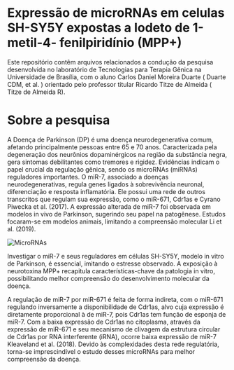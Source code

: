 # Expressão de microRNAs em celulas SH-SY5Y expostas a Iodeto de 1-metil-4- fenilpiridínio (MPP+) 

Este repositório contêm arquivos relacionados a condução da pesquisa desenvolvida no laboratório de Tecnologias para Terapia Gênica na Universidade de Brasília, com o aluno Carlos Daniel Moreira Duarte ( Duarte CDM, et al. ) orientado pelo professor titular Ricardo Titze de Almeida ( Titze de Almeida R).

# Sobre a pesquisa

A Doença de Parkinson (DP) é uma doença neurodegenerativa comum, afetando principalmente pessoas entre 65 e 70 anos. Caracterizada pela degeneração dos neurônios dopaminérgicos na região da substância negra, gera sintomas debilitantes como tremores e rigidez. 
Evidências indicam o papel crucial da regulação gênica, sendo os microRNAs (miRNAs) reguladores importantes. O miR-7, associado a doenças neurodegenerativas, regula genes ligados à sobrevivência neuronal, diferenciação e resposta inflamatória. Ele possui uma rede de outros transcritos que regulam sua expressão, como o miR-671, Cdr1as e Cyrano Piwecka et al. (2017). A expressão alterada de miR-7 foi observada em modelos in vivo de Parkinson, sugerindo seu papel na patogênese. Estudos focaram-se em modelos animais, limitando a compreensão molecular Li et al. (2019).

![MicroRNAs](https://www.google.com/imgres?q=microrna%20mirna&imgurl=https%3A%2F%2Fupload.wikimedia.org%2Fwikipedia%2Fcommons%2Fa%2Fa7%2FMiRNA.svg&imgrefurl=https%3A%2F%2Fcommons.wikimedia.org%2Fwiki%2FFile%3AMiRNA.svg&docid=2FHHY5m7FBKTmM&tbnid=9R8kaWmHqRIQ4M&vet=12ahUKEwj7xMzKk4KJAxWTrpUCHYWZHHIQM3oECB0QAA..i&w=2181&h=1226&hcb=2&ved=2ahUKEwj7xMzKk4KJAxWTrpUCHYWZHHIQM3oECB0QAA)

Investigar o miR-7 e seus reguladores em células SH-SY5Y, modelo in vitro de Parkinson, é essencial, imitando o estresse observado. A exposição à neurotoxina MPP+ recapitula características-chave da patologia in vitro, possibilitando melhor compreensão do desenvolvimento molecular da doença.

A regulação de miR-7 por miR-671 é feita de forma indireta, com o miR-671 regulando inversamente a disponibilidade de Cdr1as, alvo cuja expressão é diretamente proporcional à de miR-7, pois Cdr1as tem função de esponja de miR-7. Com a baixa expressão de Cdr1as no citoplasma, através da expressão de miR-671 e seu mecanismo de clivagem da estrutura circular de Cdr1as por RNA interferente (iRNA), ocorre baixa expressão de miR-7 Kleaveland et al. (2018). Devido às complexidades desta rede regulatória, torna-se imprescindível o estudo desses microRNAs para melhor compreensão da doença.

